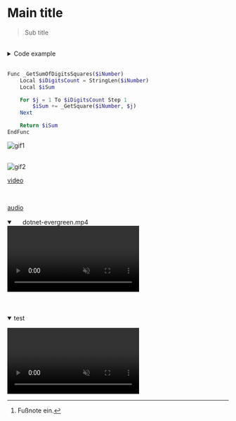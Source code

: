 # Main title

> Sub title

<br>

<details>
<summary>Code example</summary>

``` autoit
Func _GetSumOfDigitsSquares($iNumber)
    Local $iDigitsCount = StringLen($iNumber)
    Local $iSum

    For $j = 1 To $iDigitsCount Step 1
        $iSum += _GetSquare($iNumber, $j)
    Next

    Return $iSum
EndFunc
```

Test[^1]
</details>

<br>

``` php
Func _GetSumOfDigitsSquares($iNumber)
    Local $iDigitsCount = StringLen($iNumber)
    Local $iSum

    For $j = 1 To $iDigitsCount Step 1
        $iSum += _GetSquare($iNumber, $j)
    Next

    Return $iSum
EndFunc
```

![gif1](https://www.sven-seyfert.de/news/Ardbeg.gif)

<br>

<img src="https://www.sven-seyfert.de/news/Ardbeg.gif" alt="gif2" style="max-height:640px;">

<br>

[video](https://user-images.githubusercontent.com/29656921/208698200-be671ae5-5d1d-403c-b0ef-67d3bcab0503.mov)

<br>

[audio](https://user-images.githubusercontent.com/29656921/208698872-52d2d7fc-1d58-4122-b95f-79f44f1ce5bc.mp4)

[^1]: Fußnote ein.

<details open="" class="details-reset border rounded-2">
  <summary class="px-3 py-2 border-bottom">
    <svg aria-hidden="true" viewBox="0 0 16 16" version="1.1" data-view-component="true" height="16" width="16" class="octicon octicon-device-camera-video">
    <path fill-rule="evenodd" d="..."></path>
</svg>
    <span aria-label="Video description dotnet-evergreen.mp4" class="m-1">dotnet-evergreen.mp4</span>
    <span class="dropdown-caret"></span>
  </summary>

  <video src="https://user-images.githubusercontent.com/169707/126715420-991ad821-9ac8-4b66-b79e-e0966e0f3a89.mp4" data-canonical-src="https://user-images.githubusercontent.com/169707/126715420-991ad821-9ac8-4b66-b79e-e0966e0f3a89.mp4" controls="controls" muted="muted" class="d-block rounded-bottom-2 width-fit" style="max-height:640px;">

  </video>
</details>

<br>
<br>
<br>

<details open>
<summary class="px-3 py-2 border-bottom">test</summary>

  <video src="https://user-images.githubusercontent.com/29656921/208698200-be671ae5-5d1d-403c-b0ef-67d3bcab0503.mov" controls="controls" muted="false" style="max-height: 640px;"></video>

</details>
